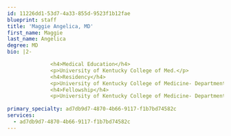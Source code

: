 ```yaml
---
id: 11226dd1-53d7-4a33-855d-9523f1b12fae
blueprint: staff
title: 'Maggie Angelica, MD'
first_name: Maggie
last_name: Angelica
degree: MD
bio: |2-

              <h4>Medical Education</h4>
              <p>University of Kentucky College of Med.</p>
              <h4>Residency</h4>
              <p>University of Kentucky College of Medicine- Department of Anesthesiology</p>
              <h4>Fellowship</h4>
              <p>University of Kentucky College of Medicine- Department of Anesthesiology</p>
          
primary_specialty: ad7db9d7-4870-4b66-9117-f1b7bd74582c
services:
  - ad7db9d7-4870-4b66-9117-f1b7bd74582c
---
```

